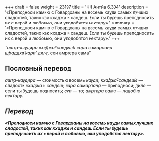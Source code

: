 +++
draft = false
weight = 23197
title = 'ЧЧ Антйа 6.304'
description = '«Преподноси камню с Говардханы на восемь кауди самых лучших сладостей, таких как кхаджа и сандеш. Если ты будешь преподносить их с верой и любовью, они уподобятся нектару».'
summary = '«Преподноси камню с Говардханы на восемь кауди самых лучших сладостей, таких как кхаджа и сандеш. Если ты будешь преподносить их с верой и любовью, они уподобятся нектару».'
+++

_“ашт̣а-кауд̣ира кха̄джа̄-сандеш́а кара самарпан̣а  
ш́раддха̄ кари’ диле,_ сеи амр̣тера сама”

## Пословный перевод

_ашт̣а_\-_кауд̣ира_ — стоимостью восемь _кауди_; _кха̄джа̄_\-_сандеш́а_ — сладости _кхаджа_ и _сандеш_; _кара_ _самарпан̣а_ — преподноси; _диле_ — если ты будешь подносить; _сеи_ — то; _амр̣тера</em>_ _<em>сама_ — подобно нектару.

## Перевод

**«Преподноси камню с Говардханы на восемь кауди самых лучших сладостей, таких как кхаджа и сандеш. Если ты будешь преподносить их с верой и любовью, они уподобятся нектару».**
